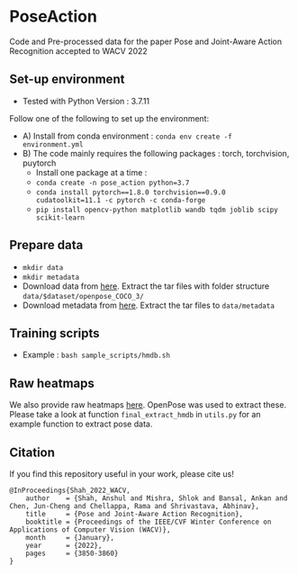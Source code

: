 # PoseAction

Code and Pre-processed data for the paper Pose and Joint-Aware Action Recognition accepted to WACV 2022

## Set-up environment
- Tested with Python Version : 3.7.11
  
Follow one of the following to set up the environment:
- A) Install from conda environment : `conda env create -f environment.yml`
- B) The code mainly requires the following packages : torch, torchvision, puytorch 
  - Install one package at a time :
  - `conda create -n pose_action python=3.7`
  - `conda install pytorch==1.8.0 torchvision==0.9.0 cudatoolkit=11.1 -c pytorch -c conda-forge`
  - `pip install opencv-python matplotlib wandb tqdm joblib scipy scikit-learn`


## Prepare data
- `mkdir data`
- `mkdir metadata`
-  Download data from [here](http://www.cis.jhu.edu/~ashah/PoseAction/data/). Extract the tar files with folder structure `data/$dataset/openpose_COCO_3/`
-  Download metadata from [here](http://www.cis.jhu.edu/~ashah/PoseAction/metadata.tar.gz). Extract the tar files to `data/metadata`

## Training scripts
- Example : `bash sample_scripts/hmdb.sh`

## Raw heatmaps
We also provide raw heatmaps [here](https://1drv.ms/u/s!AlAjgCeVY_IrgY40FMWKAsiO5-Opmw?e=N8e4A6). OpenPose was used to extract these. Please take a look at function `final_extract_hmdb` in `utils.py` for an example function to extract pose data. 

## Citation
If you find this repository useful in your work, please cite us! 
```
@InProceedings{Shah_2022_WACV,
    author    = {Shah, Anshul and Mishra, Shlok and Bansal, Ankan and Chen, Jun-Cheng and Chellappa, Rama and Shrivastava, Abhinav},
    title     = {Pose and Joint-Aware Action Recognition},
    booktitle = {Proceedings of the IEEE/CVF Winter Conference on Applications of Computer Vision (WACV)},
    month     = {January},
    year      = {2022},
    pages     = {3850-3860}
}
```

